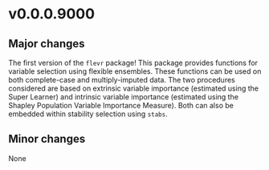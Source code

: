 # v0.0.0.9000

## Major changes

The first version of the `flevr` package! This package provides functions for variable selection using flexible ensembles. These functions can be used on both complete-case and multiply-imputed data. The two procedures considered are based on extrinsic variable importance (estimated using the Super Learner) and intrinsic variable importance (estimated using the Shapley Population Variable Importance Measure). Both can also be embedded within stability selection using `stabs`.

## Minor changes

None
